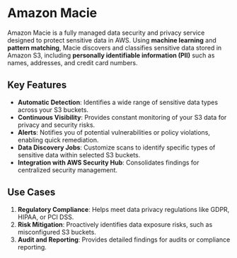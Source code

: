 # Amazon Macie

Amazon Macie is a fully managed data security and privacy service designed to protect sensitive data in AWS. Using **machine learning** and **pattern matching**, Macie discovers and classifies sensitive data stored in Amazon S3, including **personally identifiable information (PII)** such as names, addresses, and credit card numbers.

## Key Features

- **Automatic Detection**: Identifies a wide range of sensitive data types across your S3 buckets.
- **Continuous Visibility**: Provides constant monitoring of your S3 data for privacy and security risks.
- **Alerts**: Notifies you of potential vulnerabilities or policy violations, enabling quick remediation.
- **Data Discovery Jobs**: Customize scans to identify specific types of sensitive data within selected S3 buckets.
- **Integration with AWS Security Hub**: Consolidates findings for centralized security management.

## Use Cases

1. **Regulatory Compliance**: Helps meet data privacy regulations like GDPR, HIPAA, or PCI DSS.
2. **Risk Mitigation**: Proactively identifies data exposure risks, such as misconfigured S3 buckets.
3. **Audit and Reporting**: Provides detailed findings for audits or compliance reporting.
